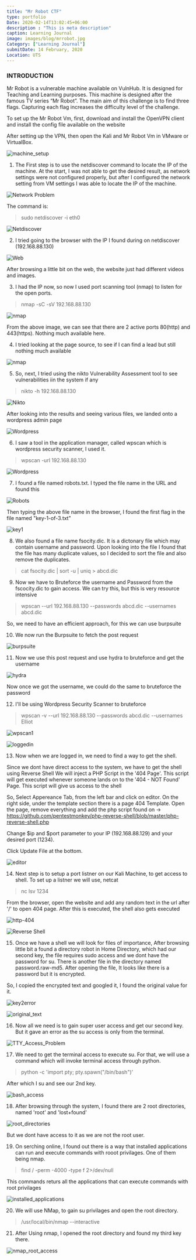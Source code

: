 ```yaml
---
title: "Mr Robot CTF"
type: portfolio
Date: 2020-02-14T13:02:45+06:00
description : "This is meta description"
caption: Learning Journal
image: images/blog/mrrobot.jpg
Category: ["Learning Journal"]
submitDate: 14 February, 2020
Location: UTS
---
```

### INTRODUCTION
Mr Robot is a vulnerable machine available on VulnHub. It is designed for Teaching and Learning purposes. This machine is designed after the famous TV series “Mr Robot”. The main aim of this challenge is to find three flags. Capturing each flag increases the difficulty level of the challenge.

To set up the Mr Robot Vm, first, download and install the OpenVPN client and install the config file available on the website

After setting up the VPN, then open the Kali and Mr Robot Vm in VMware or VirtualBox.

![machine_setup](/images/blog/machine_setup.PNG)

1. The First step is to use the netdiscover command to locate the IP of the machine. At the start, I was not able to get the desired result, as network settings were not configured properly, but after I configured the network setting from VM settings I was able to locate the IP of the machine.

![Network Problem](/images/blog/network_problem.PNG)

The command is:
> sudo netdiscover -i eth0

![Netdiscover](/images/blog/netdiscover.PNG)

2. I tried going to the browser with the IP I found during on netdiscover (192.168.88.130)

![Web](/images/blog/web.PNG)

After browsing a little bit on the web, the website just had different videos and images.

3. I had the IP now, so now I used port scanning tool (nmap) to listen for the open ports.

> nmap -sC -sV 192.168.88.130

![nmap](/images/blog/nmap.PNG)

From the above image, we can see that there are 2 active ports 80(http) and 443(https). Nothing much available here.

4. I tried looking at the page source, to see if I can find a lead but still nothing much available

![nmap](/images/blog/page_source.PNG)

5. So, next, I tried using the nikto Vulnerability Assessment tool to see vulnerabilities iin the system if any

> nikto -h 192.168.88.130

![Nikto](/images/blog/nikto.PNG)

After looking into the results and seeing various files, we landed onto a wordpress admin page

![Wordpress](/images/blog/wordpress.PNG)

6. I saw a tool in the application manager, called wpscan which is wordpress security scanner, I used it.
> wpscan -url 192.168.88.130

![Wordpress](/images/blog/wordpress.PNG)
 
7. I found a file named robots.txt. I typed the file name in the URL and found this

![Robots](/images/blog/robots.PNG)

Then typing the above file name in the browser, I found the first flag in the file named "key-1-of-3.txt"

![key1](/images/blog/key1.PNG)

8. We also found a file name fsocity.dic. It is a dictonary file which may contain username and password. Upon looking into the file I found that the file has many duplicate values, so I decided to sort the file and also remove the duplicates.
> cat  fsocity.dic | sort -u | uniq > abcd.dic

9. Now we have to Bruteforce the username and Password from the fscocity.dic to gain access.
We can try this, but this is very resource intensive

> wpscan --url 192.168.88.130 --passwords abcd.dic --usernames abcd.dic

So, we need to have an efficient approach, for this we can use burpsuite

10. We now  run the Burpsuite to fetch the post request

![burpsuite](/images/blog/burpsuite.PNG)

11. Now we use this post request and use hydra to bruteforce and get the username

![hydra](/images/blog/hydra.PNG)

Now once we got the username, we could do the same to bruteforce the password

12. I'll be using Wordpress Security Scanner to bruteforce

> wpscan -v --url 192.168.88.130 --passwords abcd.dic --usernames Elliot

![wpscan1](/images/blog/wpscan1.PNG)

![loggedin](/images/blog/loggedin.PNG)

13. Now when we are logged in, we need to find a way to get the shell.

Since we dont have direct access to the system, we have to get the shell using Reverse Shell
We will inject a PHP Script in the '404 Page'. This script will get executed whenever someone lands on to the '404 - NOT Found' Page.
This script will give us access to the shell

So, Select Appereance Tab, from the left bar and click on editor. On the right side, under the template section there is a page 404 Template.
Open the page, remove everything and add the php script found on -> https://github.com/pentestmonkey/php-reverse-shell/blob/master/php-reverse-shell.php

Change $ip and $port parameter to your IP (192.168.88.129) and your desired port (1234).

Click Update File at the bottom.

![editor](/images/blog/editor.PNG)


14. Next step is to setup a port listner on our Kali Machine, to get access to shell.
To set up a listner we will use, netcat

> nc lsv 1234

From the browser, open the website and add any random text in the url after '/' to open 404 page. After this is executed, the shell also gets executed

![http-404](/images/blog/http-404.PNG)

![Reverse Shell](/images/blog/reverse_shell.PNG)

15. Once we have a shell we will look for files of importance, After browsing little bit a found a directory robot in Home Directory, which had our second key, the file requires sudo access and we dont have the password for su.
There is another file in the directory named password.raw-md5. After opening the file, It looks like there is a password but it is encrypted.

So, I copied the encrypted text and googled it, I found the original value for it.

![key2error](/images/blog/key2error.PNG)

![original_text](/images/blog/original_text.PNG)

16.  Now all we need is to gain super user access and get our second key. But it gave an error as the su access is only from the terminal.

![TTY_Access_Problem](/images/blog/tty_access_problem.PNG)

17. We need to get the terminal access to execute su. For that, we will use a command which will invoke terminal access through python.
>python -c 'import pty; pty.spawn("/bin/bash")'

After which I su and see our 2nd key.

![bash_access](/images/blog/bash_access.PNG)

18. After browsing through the system, I found there are 2 root directories, named 'root' and 'lost+found'

![root_directories](/images/blog/root_directories.PNG)

But we dont have access to it as we are not the root user.

19. On serching online, I found out there is a way that installed applications can run and execute commands with rooot privilages. One of them being nmap.
> find / -perm -4000 -type f 2>/dev/null

This commands returs all the applications that can execute commands with root privilages

![installed_applications](/images/blog/installed_applications.PNG)

20. We will use NMap, to gain su privilages and open the root directory.
> /usr/local/bin/nmap --interactive

21. After Using nmap, I opened the root directory and found my third key there.

![nmap_root_access](/images/blog/nmap_root_access.PNG)



